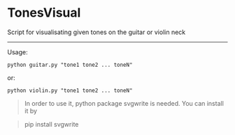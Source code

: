 # TonesVisual

Script for visualisating given tones on the guitar or violin neck

------------------------

Usage:

    python guitar.py "tone1 tone2 ... toneN"
    
or:

    python violin.py "tone1 tone2 ... toneN"
    

> In order to use it, python package svgwrite is needed. You can install it by 
    
>    pip install svgwrite
